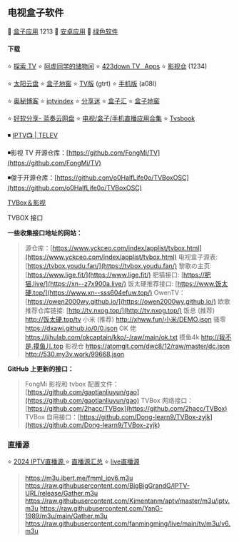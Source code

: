 
## 电视盒子软件

🔘 [盒子应用](https://cqmzgg.lanzn.com/b05o4wq2j) 1213 🔘 [安卓应用](https://cqmzgg.lanzn.com/b05o4wq7e)  🔘 [绿色软件](https://cqmzgg.lanzn.com/b05o4ymrc) 
#### 下载

⭐ [探索 TV](https://tansuo.lanzoub.com/b01592xri)      ⭐ [阿虚同学的储物间](https://axutongxue.com/)   ⭐ [423down TV⠀Apps](https://423down.lanzouo.com/b0f1944aj)    ⭐ [影视仓](https://wwjn.lanzout.com/b03jpibob) (1234)

⭐ [太阳云盘](http://www.teyonds.com/)     ⭐ [盒子地窖](http://www.wmsio.cn/)    ⭐ [TV版](https://www.lanzoui.com/b481565/) (gtrt)  ⭐ [手机版](https://www.lanzoui.com/b481564/) (a08l)

⭐ [奥秘博客](https://omii.top/)    ⭐ [iptvindex](https://www.iptvindex.com/)    ⭐ [分享迷](https://www.fenxm.com/)      ⭐ [盒子汇](https://www.hefentv.cn/category/tv)     ⭐ [盒子地窖](http://www.wmsio.cn/)    

⭐ [好软分享- 蓝奏云网盘](https://yoyodadada.lanzoui.com/u/yoyodadada)     ⭐ [电视/盒子/手机直播应用合集](https://apphot.cc/27447.html)   ⭐ [Tvsbook](https://www.tvsbook.com/forums/android-tv-app.3/)  

◾ [IPTV📺 | TELEV](https://smart.5iclub.fun/)

◾影视 TV 开源仓库：[https://github.com/FongMi/TV](https://github.com/FongMi/TV)

◾俊于开源仓库：[https://github.com/o0HalfLife0o/TVBoxOSC](https://github.com/o0HalfLife0o/TVBoxOSC)

[TVBox＆影视](https://qiqi2020.lanzouw.com/b09svqv1c)

TVBOX 接口

**一些收集接口地址的网站：**

> 源仓库：[https://www.yckceo.com/index/applist/tvbox.html](https://www.yckceo.com/index/applist/tvbox.html)
> 电视盒子源表: [https://tvbox.youdu.fan/](https://tvbox.youdu.fan/)
> 黎歌の主页: [https://www.lige.fit/](https://www.lige.fit/)
> 肥猫接口: [https://肥猫.live/](https://xn--z7x900a.live/)
> 饭太硬推荐接口: [https://www.饭太硬.top/](https://www.xn--sss604efuw.top/)
> OwenTV：[https://owen2000wy.github.io/](https://owen2000wy.github.io/)
> 欧歌推荐仓库链接: [http://tv.nxog.top/](http://tv.nxog.top/)
> 饭总 (推荐) http://饭太硬.top/tv
> 小米 (推荐) http://xhww.fun/小米/DEMO.json
> 骚零 https://dxawi.github.io/0/0.json
> OK 佬 https://jihulab.com/okcaptain/kko/-/raw/main/ok.txt
> 摸鱼4k http://我不是.摸鱼儿.top
> 影视仓 https://atomgit.com/dwc8/12/raw/master/dc.json
> http://530.my3v.work/99668.json


**GitHub 上更新的接口：**

> FongMi 影视和 tvbox 配置文件：[https://github.com/gaotianliuyun/gao](https://github.com/gaotianliuyun/gao)
> TVBox 网络接口：[https://github.com/2hacc/TVBox](https://github.com/2hacc/TVBox)
> TVBox 自用接口：[https://github.com/Dong-learn9/TVBox-zyjk](https://github.com/Dong-learn9/TVBox-zyjk)

### 直播源

⭐ [2024 IPTV直播源 ](https://www.ahhhhfs.com/36961/)  ⭐ [直播源汇总](https://xzbtv6.github.io/)   ⭐ [live直播源](https://iptv.886a.top/page/live.html)

> https://m3u.ibert.me/fmml_ipv6.m3u
> https://raw.githubusercontent.com/BigBigGrandG/IPTV-URL/release/Gather.m3u 
> https://raw.githubusercontent.com/Kimentanm/aptv/master/m3u/iptv.m3u 
> https://raw.githubusercontent.com/YanG-1989/m3u/main/Gather.m3u
> https://raw.githubusercontent.com/fanmingming/live/main/tv/m3u/v6.m3u 
> 



<!-- ##{"timestamp":1702358859}## -->